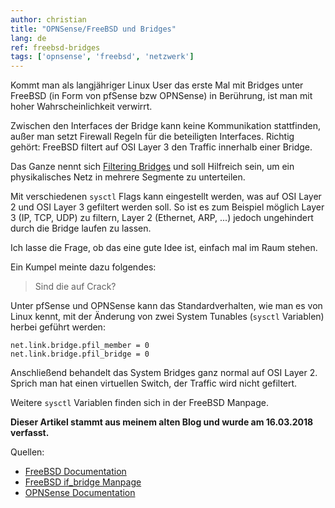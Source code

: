 ```yaml
---
author: christian
title: "OPNSense/FreeBSD und Bridges"
lang: de
ref: freebsd-bridges
tags: ['opnsense', 'freebsd', 'netzwerk']
---
```


Kommt man als langjähriger Linux User das erste Mal mit Bridges unter FreeBSD
(in Form von pfSense bzw OPNSense) in Berührung, ist man mit
hoher Wahrscheinlichkeit verwirrt.

Zwischen den Interfaces der Bridge kann keine Kommunikation stattfinden, außer man setzt
Firewall Regeln für die beteiligten Interfaces. Richtig gehört: FreeBSD filtert auf OSI Layer 3
den Traffic innerhalb einer Bridge.

Das Ganze nennt sich [Filtering Bridges][bsdbridge]
und soll Hilfreich sein, um ein physikalisches Netz in mehrere Segmente zu unterteilen.

Mit verschiedenen `sysctl` Flags kann eingestellt werden, was auf OSI Layer 2 und OSI Layer 3
gefiltert werden soll. So ist es zum Beispiel möglich Layer 3 (IP, TCP, UDP) zu filtern,
Layer 2 (Ethernet, ARP, ...) jedoch ungehindert durch die Bridge laufen zu lassen.

Ich lasse die Frage, ob das eine gute Idee ist, einfach mal im Raum stehen.

Ein Kumpel meinte dazu folgendes:

> Sind die auf Crack?

Unter pfSense und OPNSense kann das Standardverhalten, wie man es von Linux kennt, mit der Änderung von
zwei System Tunables (`sysctl` Variablen) herbei geführt werden:

```
net.link.bridge.pfil_member = 0
net.link.bridge.pfil_bridge = 0
```

Anschließend behandelt das System Bridges ganz normal auf OSI Layer 2. Sprich man hat einen
virtuellen Switch, der Traffic wird nicht gefiltert.

Weitere `sysctl` Variablen finden sich in der FreeBSD Manpage.

**Dieser Artikel stammt aus meinem alten Blog und wurde am 16.03.2018 verfasst.**

Quellen:

- [FreeBSD Documentation][bsdbridge]
- [FreeBSD if_bridge Manpage](https://www.freebsd.org/cgi/man.cgi?query=bridge&sektion=4&manpath=FreeBSD+11.1-RELEASE+and+Ports)
- [OPNSense Documentation](https://docs.opnsense.org/manual/how-tos/transparent_bridge.html)

[bsdbridge]: https://www.freebsd.org/doc/en_US.ISO8859-1/articles/filtering-bridges/index.html
